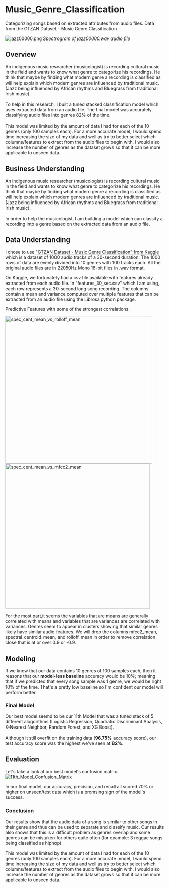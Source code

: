 # Music_Genre_Classification
Categorizing songs based on extracted attributes from audio files. Data from the GTZAN Dataset - Music Genre Classification

![jazz00000.png](attachment:jazz00000.png)
*Spectrogram of jazz00000.wav audio file*

## Overview
An indigenous music researcher (musicologist) is recording cultural music in the field and wants to know what genre to categorize his recordings. He think that maybe by finding what modern genre a recording is classified as will help explain which modern genres are influenced by traditional music. (Jazz being influenced by African rhythms and Bluegrass from traditional Irish music). 
<br>
<br>
To help in this research, I built a tuned stacked classification model which uses extracted data from an audio file. The final model was accurately classifying audio files into genres 82% of the time. 
<br>
<br>
This model was limited by the amount of data I had for each of the 10 genres (only 100 samples each). For a more accurate model, I would spend time increasing the size of my data and well as try to better select which columns/features to extract from the audio files to begin with. I would also increase the number of genres as the dataset grows so that it can be more applicable to unseen data.

## Business Understanding
An indigenous music researcher (musicologist) is recording cultural music in the field and wants to know what genre to categorize his recordings. He think that maybe by finding what modern genre a recording is classified as will help explain which modern genres are influenced by traditional music. (Jazz being influenced by African rhythms and Bluegrass from traditional Irish music). 
<br>
<br>
In order to help the musicologist, I am building a model which can classify a recording into a genre based on the extracted data from an audio file.

## Data Understanding
I chose to use ["GTZAN Dataset - Music Genre Classification" from Kaggle](https://www.kaggle.com/datasets/andradaolteanu/gtzan-dataset-music-genre-classification) which is a dataset of 1000 audio tracks of a 30-second duration. The 1000 rows of data are evenly divided into 10 genres with 100 tracks each. All the original audio files are in 22050Hz Mono 16-bit files in .wav format.

On Kaggle, we fortunately had a csv file available with features already extracted from each audio file. In "features_30_sec.csv" which I am using, each row represents a 30-second long song recording. The columns contain a mean and variance computed over multiple features that can be extracted from an audio file using the Librosa python package.

Predictive Features with some of the strongest correlations:

<img width="466" alt="spec_cent_mean_vs_rolloff_mean" src="https://user-images.githubusercontent.com/120589094/224121169-84fa0a57-524d-430b-816e-7910ba4a0db2.png">

<img width="458" alt="spec_cent_mean_vs_mfcc2_mean" src="https://user-images.githubusercontent.com/120589094/224121202-7a0ccb86-4ba5-45fd-83ea-1458bdd1ed4d.png">

For the most part,it seems the variables that are means are generally correlated with means and variables that are variances are correlated with variances. Genres seem to appear in clusters showing that similar genres likely have similar audio features. We will drop the columns mfcc2_mean, spectral_centroid_mean, and rolloff_mean in order to remove correlation close that is at or over 0.9 or -0.9.

## Modeling
If we know that our data contains 10 genres of 100 samples each, then it reasons that our **model-less baseline** accuracy would be 10%; meaning that if we predicted that every song sample was 1 genre, we would be right 10% of the time. That's a pretty low baseline so I'm confident our model will perform better.

### Final Model
Our best model seemd to be our 11th Model that was a tuned stack of 5 different alogorithms (Logistic Regression, Quadratic Discriminant Analysis, K-Nearest Neighbor, Random Forest, and XG Boost).
<br>
<br>
Although it still overfit on the training data (**96.75%** accuracy score), our test accuracy score was the highest we've seen at **82%**.

## Evaluation
Let's take a look at our best model's confusion matrix.
![11th_Model_Confusion_Matrix](https://user-images.githubusercontent.com/120589094/224121565-6fcad1a1-75cf-435c-b710-8ce7e4b9fa80.png)

In our final model, our accuracy, precision, and recall all scored 70% or higher on unseen/test data which is a promsing sign of the model's success.

### Conclusion
Our results show that the audio data of a song is similar to other songs in their genre and thus can be used to separate and classify music. Our results also shows that this is a difficult problem as genres overlap and some genres can be mistaken for others quite often (for example: 3 reggae songs being classified as hiphop).

This model was limited by the amount of data I had for each of the 10 genres (only 100 samples each). For a more accurate model, I would spend time increasing the size of my data and well as try to better select which columns/features to extract from the audio files to begin with. I would also increase the number of genres as the dataset grows so that it can be more applicable to unseen data.
